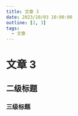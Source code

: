 ```yaml
---
title: 文章 3
date: 2023/10/03 10:00:00
outline: [2, 3]
tags: 
  - 文章
---
```


# 文章 3

## 二级标题

### 三级标题